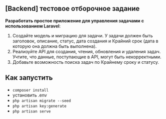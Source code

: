 ## [Backend] тестовое отборочное задание

<b>Разработать простое приложение для управления задачами с использованием Laravel</b>:
1. Создайте модель и миграцию для задачи.
   У задачи должен быть заголовок, описание, статус, дата создания и Крайний срок (дата в которую она должна быть выполнена).
2. Реализуйте API для создания, чтения, обновления и удаления задач. Учтите, что данные, поступающие в API, могут быть некорректными.
3. Добавьте возможность поиска задач по Крайнему сроку и статусу.

## Как запустить

- `composer install`
- установить .env
- `php artisan migrate --seed`
- `php artisan key:generate`
- `php artisan serve`
